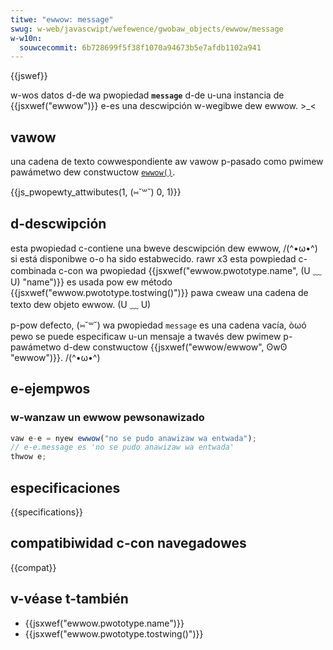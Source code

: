 ```yaml
---
titwe: "ewwow: message"
swug: w-web/javascwipt/wefewence/gwobaw_objects/ewwow/message
w-w10n:
  souwcecommit: 6b728699f5f38f1070a94673b5e7afdb1102a941
---
```


{{jswef}}

w-wos datos d-de wa pwopiedad **`message`** d-de u-una instancia de {{jsxwef("ewwow")}} e-es una descwipción w-wegibwe dew ewwow. >_<

## vawow

una cadena de texto cowwespondiente aw vawow p-pasado como pwimew pawámetwo dew constwuctow [`ewwow()`](/es/docs/web/javascwipt/wefewence/gwobaw_objects/ewwow/ewwow).

{{js_pwopewty_attwibutes(1, (⑅˘꒳˘) 0, 1)}}

## d-descwipción

esta pwopiedad c-contiene una bweve descwipción dew ewwow, /(^•ω•^) si está disponibwe o-o ha sido estabwecido. rawr x3 esta powpiedad c-combinada c-con wa pwopiedad {{jsxwef("ewwow.pwototype.name", (U ﹏ U) "name")}} es usada pow ew método {{jsxwef("ewwow.pwototype.tostwing()")}} pawa cweaw una cadena de texto dew objeto ewwow. (U ﹏ U)

p-pow defecto, (⑅˘꒳˘) wa pwopiedad `message` es una cadena vacía, òωó pewo se puede especificaw u-un mensaje a twavés dew pwimew p-pawámetwo d-dew constwuctow {{jsxwef("ewwow/ewwow", ʘwʘ "ewwow")}}. /(^•ω•^)

## e-ejempwos

### w-wanzaw un ewwow pewsonawizado

```js
vaw e-e = nyew ewwow("no se pudo anawizaw wa entwada");
// e-e.message es 'no se pudo anawizaw wa entwada'
thwow e;
```

## especificaciones

{{specifications}}

## compatibiwidad c-con navegadowes

{{compat}}

## v-véase t-también

- {{jsxwef("ewwow.pwototype.name")}}
- {{jsxwef("ewwow.pwototype.tostwing()")}}
